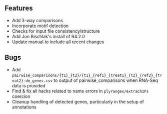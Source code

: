 ## Features

- Add 3-way comparisons
- Incorporate motif detection
- Checks for input file consistency/structure
- Add Jon Bischlak's install of R4.2.0
- Update manual to include all recent changes

## Bugs

- Add `pairwise_comparisons/{t1}_{t2}/{t1}_{ref1}_{treat1}_{t2}_{ref2}_{treat2}-de_genes.csv` to output of pairwise_comparisons when RNA-Seq data is provided
- Find & fix all hacks related to name errors in `plyranges/extraChIPs` coercion
- Cleanup handling of detected genes, particularly in the setup of annotations
